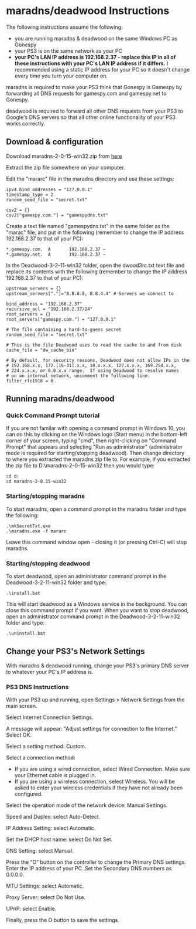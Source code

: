 # maradns/deadwood Instructions

The following instructions assume the following:

* you are running maradns & deadwood on the same Windows PC as Gonespy
* your PS3 is on the same network as your PC
* **your PC's LAN IP address is 192.168.2.37 - replace this IP in all of these instructions with your PC's LAN IP address if it differs.** I recommended using a static IP address for your PC so it doesn't change every time you turn your computer on.

maradns is required to make your PS3 think that Gonespy is Gamespy by forwarding all DNS requests for gamespy.com and gamespy.net to Gonespy.

deadwood is required to forward all other DNS requests from your PS3 to Google's DNS servers so that all other online functionality of your PS3 works correctly.

## Download & configuration

Download maradns-2-0-15-win32.zip from [here](http://maradns.samiam.org/download.html)

Extract the zip file somewhere on your computer.

Edit the "mararc" file in the maradns directory and use these settings:

```
ipv4_bind_addresses = "127.0.0.1"
timestamp_type = 2
random_seed_file = "secret.txt"

csv2 = {}
csv2["gamespy.com."] = "gamespydns.txt"
```

Create a text file named "gamespydns.txt" in the same folder as the "marac" file, and put in the following (remember to change the IP address 192.168.2.37 to that of your PC):

```
*.gamespy.com.  A		192.168.2.37 ~
*.gamespy.net.  A		192.168.2.37 ~
```

In the Deadwood-3-2-11-win32 folder, open the dwood3rc.txt text file and replace its contents with the following (remember to change the IP address 192.168.2.37 to that of your PC):

```
upstream_servers = {}
upstream_servers["."]="8.8.8.8, 8.8.4.4" # Servers we connect to

bind_address = "192.168.2.37"
recursive_acl = "192.168.2.37/24"
root_servers = {}
root_servers["gamespy.com."] = "127.0.0.1"

# The file containing a hard-to-guess secret
random_seed_file = "secret.txt" 

# This is the file Deadwood uses to read the cache to and from disk
cache_file = "dw_cache_bin"

# By default, for security reasons, Deadwood does not allow IPs in the
# 192.168.x.x, 172.[16-31].x.x, 10.x.x.x, 127.x.x.x, 169.254.x.x,
# 224.x.x.x, or 0.0.x.x range.  If using Deadwood to resolve names
# on an internal network, uncomment the following line:
filter_rfc1918 = 0
```

## Running maradns/deadwood

### Quick Command Prompt tutorial

If you are not familar with opening a command prompt in Windows 10, you can do this by clicking on the Windows logo (Start menu) in the bottom-left corner of your screen, typing "cmd", then right-clicking on "Command Prompt" that appears and selecting "Run as administrator" (administrator mode is required for starting/stopping deadwood). Then change directory to where you extracted the maradns zip file to. For example, if you extracted the zip file to D:\maradns-2-0-15-win32 then you would type:

```
cd d:
cd maradns-2-0.15-win32
```

### Starting/stopping maradns

To start maradns, open a command prompt in the maradns folder and type the following:

```
.\mkSecretTxt.exe
.\maradns.exe -f mararc
```

Leave this command window open - closing it (or pressing Ctrl-C) will stop maradns.

### Starting/stopping deadwood

To start deadwood, open an administrator command prompt in the Deadwood-3-2-11-win32 folder and type:

```
.\install.bat
```

This will start deadwood as a Windows service in the background. You can close this command prompt if you want. When you want to stop deadwood, open an administrator command prompt in the Deadwood-3-2-11-win32 folder and type:

```
.\uninstall.bat
```

## Change your PS3's Network Settings

With maradns & deadwood running, change your PS3's primary DNS server to whatever your PC's IP address is.

### PS3 DNS Instructions

With your PS3 up and running, open Settings > Network Settings from the main screen.

Select Internet Connection Settings.

A message will appear: "Adjust settings for connection to the Internet." Select OK.

Select a setting method: Custom.

Select a connection method:

* If you are using a wired connection, select Wired Connection. Make sure your Ethernet cable is plugged in.
* If you are using a wireless connection, select Wireless. You will be asked to enter your wireless credentials if they have not already been configured.

Select the operation mode of the network device: Manual Settings.

Speed and Duplex: select Auto-Detect.

IP Address Setting: select Automatic.

Set the DHCP host name: select Do Not Set.

DNS Setting: select Manual.

Press the “O” button on the controller to change the Primary DNS settings. Enter the IP address of your PC. Set the Secondary DNS numbers as 0.0.0.0.

MTU Settings: select Automatic.

Proxy Server: select Do Not Use.

UPnP: select Enable.

Finally, press the O button to save the settings.
